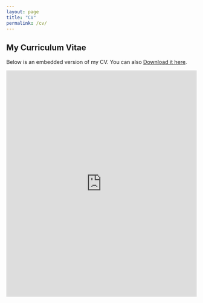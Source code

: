 ```yaml
---
layout: page
title: "CV"
permalink: /cv/
---
```


## My Curriculum Vitae

Below is an embedded version of my CV. You can also [Download it here](https://www.dropbox.com/scl/fi/cl1ywo5zv47vbznaxq3ve/CV_Dabin_Song.pdf?rlkey=uhhlykacjd2zz0zgg4z4asa0x&dl=0).

<iframe src="https://www.dropbox.com/scl/fi/cl1ywo5zv47vbznaxq3ve/CV_Dabin_Song.pdf?rlkey=uhhlykacjd2zz0zgg4z4asa0x&raw=1" style="width:100%; height:600px;" frameborder="0"></iframe>
